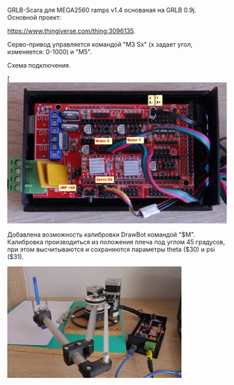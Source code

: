 

GRLB-Scara для MEGA2560 ramps v1.4 основаная на GRLB 0.9j. Основной проект:

https://www.thingiverse.com/thing:3096135.

Серво-привод управляется командой "M3 Sx" (x задает угол, изменяется: 0-1000) и "M5".

Схема подключения.

[![Подключение](https://github.com/akv47/DrawBot-ramps/blob/main/pic/connect.jpg)

Добавлена возможность калибровки DrawBot командой "$M". Калибровка производиться из положения плеча под углом 45 градусов, при этом высчитываются и сохраняются параметры theta ($30) и psi ($31).

[![](https://github.com/akv47/DrawBot-ramps/blob/main/pic/ramps.png)](https://youtu.be/nXxYWECz4rc)
